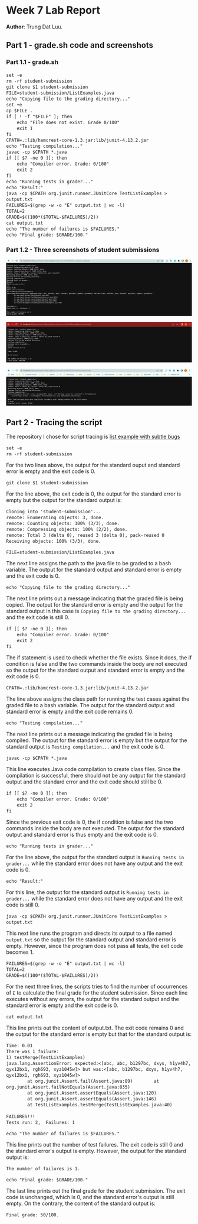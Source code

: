 # Week 7 Lab Report
**Author**: Trung Dat Luu.<br>
## Part 1 - grade.sh code and screenshots
### Part 1.1 - grade.sh
```
set -e
rm -rf student-submission
git clone $1 student-submission
FILE=student-submission/ListExamples.java
echo "Copying file to the grading directory..."
set +e
cp $FILE .
if [ ! -f "$FILE" ]; then
	echo "File does not exist. Grade 0/100"
	exit 1
fi
CPATH=.:lib/hamcrest-core-1.3.jar:lib/junit-4.13.2.jar
echo "Testing compilation..."
javac -cp $CPATH *.java
if [[ $? -ne 0 ]]; then
	echo "Compiler error. Grade: 0/100"
	exit 2
fi
echo "Running tests in grader..."
echo "Result:"
java -cp $CPATH org.junit.runner.JUnitCore TestListExamples > output.txt
FAILURES=$(grep -w -o "E" output.txt | wc -l)
TOTAL=2
GRADE=$((100*($TOTAL-$FAILURES)/2))
cat output.txt
echo "The number of failures is $FAILURES."
echo "Final grade: $GRADE/100."
```
### Part 1.2 - Three screenshots of student submissions
![Image](week9_screenshots/part1_1.png)

![Image](week9_screenshots/part1_2.png)

![Image](week9_screenshots/part1_3.png)

## Part 2 - Tracing the script
The repository I chose for script tracing is [list example with subtle bugs](https://github.com/ucsd-cse15l-f22/list-examples-subtle.git)
```
set -e
rm -rf student-submission
```
For the two lines above, the output for the standard ouput and standard error is empty and the exit code is 0.
```
git clone $1 student-submission
```
For the line above, the exit code is 0, the output for the standard error is empty but the output for the standard output is:
```
Cloning into 'student-submission'...
remote: Enumerating objects: 3, done.
remote: Counting objects: 100% (3/3), done.
remote: Compressing objects: 100% (2/2), done.
remote: Total 3 (delta 0), reused 3 (delta 0), pack-reused 0
Receiving objects: 100% (3/3), done.
```
```
FILE=student-submission/ListExamples.java
```
The next line assigns the path to the java file to be graded to a bash variable. The output for the standard output and standard error is empty and the exit code is 0.
```
echo "Copying file to the grading directory..."
```
The next line prints out a message indicating that the graded file is being copied. The output for the standard error is empty and the output for the standard output in this case is `Copying file to the grading directory...` and the exit code is still 0.
```
if [[ $? -ne 0 ]]; then
	echo "Compiler error. Grade: 0/100"
	exit 2
fi
```
The if statement is used to check whether the file exists. Since it does, the if condition is false and the two commands inside the body are not executed so the output for the standard output and standard error is empty and the exit code is 0.
```
CPATH=.:lib/hamcrest-core-1.3.jar:lib/junit-4.13.2.jar
```
The line above assigns the class path for running the test cases against the graded file to a bash variable. The output for the standard output and standard error is empty and the exit code remains 0.
```
echo "Testing compilation..."
```
The next line prints out a message indicating the graded file is being compiled. The output for the standard error is empty but the output for the standard output is `Testing compilation...` and the exit code is 0.
```
javac -cp $CPATH *.java
```
This line executes Java code compilation to create class files. Since the compilation is successful, there should not be any output for the standard output and the standard error and the exit code should still be 0.
```
if [[ $? -ne 0 ]]; then
	echo "Compiler error. Grade: 0/100"
	exit 2
fi
```
Since the previous exit code is 0, the if condition is false and the two commands inside the body are not executed. The output for the standard output and standard error is thus empty and the exit code is 0.
```
echo "Running tests in grader..."
```
For the line above, the output for the standard output is `Running tests in grader...` while the standard error does not have any output and the exit code is 0.
```
echo "Result:"
```
For this line, the output for the standard output is `Running tests in grader...` while the standard error does not have any output and the exit code is still 0.
```
java -cp $CPATH org.junit.runner.JUnitCore TestListExamples > output.txt
```
This next line runs the program and directs its output to a file named `output.txt` so the output for the standard output and standard error is empty. However, since the program does not pass all tests, the exit code becomes 1.
```
FAILURES=$(grep -w -o "E" output.txt | wc -l)
TOTAL=2
GRADE=$((100*($TOTAL-$FAILURES)/2))
```
For the next three lines, the scripts tries to find the number of occurrences of `E` to calculate the final grade for the student submission. Since each line executes without any errors, the output for the standard output and the standard error is empty and the exit code is 0.
```
cat output.txt
```
This line prints out the content of output.txt. The exit code remains 0 and the output for the standard error is empty but that for the standard output is:
```
Time: 0.01
There was 1 failure:
1) testMerge(TestListExamples)
java.lang.AssertionError: expected:<[abc, abc, b1297bc, dxys, h1yv4h7, qyx12bx1, rgh693, xyz1045w]> but was:<[abc, b1297bc, dxys, h1yv4h7, qyx12bx1, rgh693, xyz1045w]>
        at org.junit.Assert.fail(Assert.java:89)        at org.junit.Assert.failNotEquals(Assert.java:835)
        at org.junit.Assert.assertEquals(Assert.java:120)
        at org.junit.Assert.assertEquals(Assert.java:146)
        at TestListExamples.testMerge(TestListExamples.java:40)

FAILURES!!!
Tests run: 2,  Failures: 1
```
```
echo "The number of failures is $FAILURES."
```
This line prints out the number of test failures. The exit code is still 0 and the standard error's output is empty. However, the output for the standard output is:
```
The number of failures is 1.
```
```
echo "Final grade: $GRADE/100."
```
The last line prints out the final grade for the student submission. The exit code is unchanged, which is 0, and the standard error's output is still empty. On the contrary, the content of the standard output is:
```
Final grade: 50/100.
```
